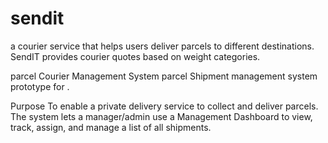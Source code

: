 # sendit
a courier service that helps users deliver parcels to different destinations. SendIT provides courier quotes based on weight categories.

parcel Courier Management System
parcel Shipment management system prototype for .

Purpose
To enable a private delivery service to collect and deliver parcels. The system lets a manager/admin use a Management Dashboard to view, track, assign, and manage a list of all shipments.
